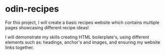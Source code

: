 # odin-recipes

For this project, I will create a basic recipes website
which contains multiple pages showcasing different recipe 
ideas! 

I will demonstrate my skills creating HTML boilerplate's,
using different elements such as: headings, anchor's and images, and ensuring my website links together.